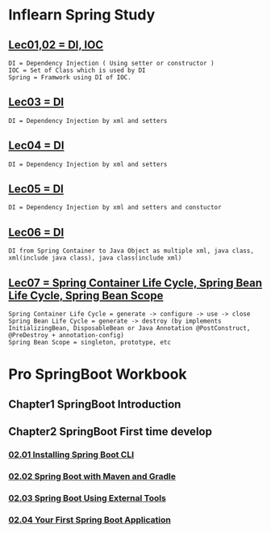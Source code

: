 # Inflearn Spring Study

## [Lec01,02 = DI, IOC](01_Spring_Workspace/lec02/src/main/java/com/spring/example/A.java)
```{text}
DI = Dependency Injection ( Using setter or constructor )
IOC = Set of Class which is used by DI
Spring = Framwork using DI of IOC.
```

## [Lec03 = DI](01_Spring_Workspace/lec03/src/main/java/com/spring/example/MainClass.java)
```{text}
DI = Dependency Injection by xml and setters
```

## [Lec04 = DI](01_Spring_Workspace/lec04/src/main/java/com/spring/example/MainClass.java)
```{text}
DI = Dependency Injection by xml and setters
```

## [Lec05 = DI](01_Spring_Workspace/lec05/src/main/java/com/spring/example/lec05/student/MainClass.java)
```{text}
DI = Dependency Injection by xml and setters and constuctor
```

## [Lec06 = DI](01_Spring_Workspace/lec06/src/main/java/com/spring/example/lec06/ex1/MainClass.java)
```{text}
DI from Spring Container to Java Object as multiple xml, java class, xml(include java class), java class(include xml)
```

## [Lec07 = Spring Container Life Cycle, Spring Bean Life Cycle, Spring Bean Scope](01_Spring_Workspace/lec07/src/main/java/com/spring/example/lec07/ex1/MainClass.java)
```{text}
Spring Container Life Cycle = generate -> configure -> use -> close
Spring Bean Life Cycle = generate -> destroy (by implements InitializingBean, DisposableBean or Java Annotation @PostConstruct, @PreDestroy + annotation-config)
Spring Bean Scope = singleton, prototype, etc
```

# Pro SpringBoot Workbook

## Chapter1 SpringBoot Introduction

## Chapter2 SpringBoot First time develop

### [02.01 Installing Spring Boot CLI](02_SpringBoot_Workspace/02_Chapter_Your_First_Spring_Boot_Application/02.01_Installing_Spring_Boot_CLI/)

### [02.02 Spring Boot with Maven and Gradle](02_SpringBoot_Workspace/02_Chapter_Your_First_Spring_Boot_Application/02.02_Spring_Boot_with_Maven_and_Gradle/02.02.01_mvn/01_mvn_build.md)

### [02.03 Spring Boot Using External Tools](02_SpringBoot_Workspace/02_Chapter_Your_First_Spring_Boot_Application/02.03_Spring_Boot_Using_External_Tools/02.03.03_Spring_Boot_Using_Spring_Tool_Suite/)

### [02.04 Your First Spring Boot Application](02_SpringBoot_Workspace/02_Chapter_Your_First_Spring_Boot_Application/02.04_Your_First_Spring_Boot_Application/02.04.01_Spring_Boot_Journal/spring-boot-journal/)

